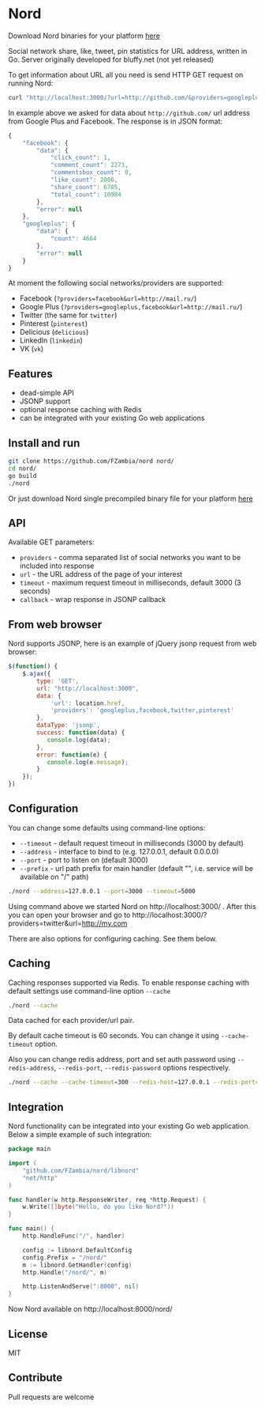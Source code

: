 Nord
====

Download Nord binaries for your platform [here](https://github.com/FZambia/nord/releases/latest) 

Social network share, like, tweet, pin statistics for URL address, written in Go. Server originally developed for bluffy.net (not yet released)

To get information about URL all you need is send HTTP GET request on running Nord:

```bash
curl "http://localhost:3000/?url=http://github.com/&providers=googleplus,facebook"
```

In example above we asked for data about `http://github.com/` url address from Google Plus and Facebook. The response is in JSON format:

```javascript
{
    "facebook": {
        "data": {
            "click_count": 1, 
            "comment_count": 2273, 
            "commentsbox_count": 0, 
            "like_count": 2006, 
            "share_count": 6705, 
            "total_count": 10984
        }, 
        "error": null
    }, 
    "googleplus": {
        "data": {
            "count": 4664
        }, 
        "error": null
    }
}
```


At moment the following social networks/providers are supported:

* Facebook (`?providers=facebook&url=http://mail.ru/`)
* Google Plus (`?providers=googleplus,facebook&url=http://mail.ru/`)
* Twitter (the same for `twitter`)
* Pinterest (`pinterest`)
* Delicious (`delicious`)
* LinkedIn (`linkedin`)
* VK (`vk`)


Features
--------

* dead-simple API
* JSONP support
* optional response caching with Redis
* can be integrated with your existing Go web applications


Install and run
---------------

```bash
git clone https://github.com/FZambia/nord nord/
cd nord/
go build
./nord
```

Or just download Nord single precompiled binary file for your platform [here](https://github.com/FZambia/nord/releases/latest) 


API
---

Available GET parameters:

* `providers` - comma separated list of social networks you want to be included into response
* `url` - the URL address of the page of your interest
* `timeout` - maximum request timeout in milliseconds, default 3000 (3 seconds)
* `callback` - wrap response in JSONP callback


From web browser
----------------

Nord supports JSONP, here is an example of jQuery jsonp request from web browser:

```javascript
$(function() {
    $.ajax({
        type: 'GET',
        url: "http://localhost:3000",
        data: {
            'url': location.href,
            'providers': 'googleplus,facebook,twitter,pinterest'
        },
        dataType: 'jsonp',
        success: function(data) {
           console.log(data);
        },
        error: function(e) {
           console.log(e.message);
        }
    });    
})
```

Configuration
-------------

You can change some defaults using command-line options:

* ``--timeout`` - default request timeout in milliseconds (3000 by default)
* ``--address`` - interface to bind to (e.g. 127.0.0.1, default 0.0.0.0)
* ``--port`` - port to listen on (default 3000)
* ``--prefix`` - url path prefix for main handler (default "", i.e. service will be available on "/" path)

```bash
./nord --address=127.0.0.1 --port=3000 --timeout=5000
```

Using command above we started Nord on http://localhost:3000/ . After this you can open your browser and go to http://localhost:3000/?providers=twitter&url=http://my.com

There are also options for configuring caching. See them below.

Caching
-------

Caching responses supported via Redis. To enable response caching with default settings use command-line option ``--cache``

```bash
./nord --cache
```

Data cached for each provider/url pair.

By default cache timeout is 60 seconds. You can change it using ``--cache-timeout`` option.

Also you can change redis address, port and set auth password using ``--redis-address``, ``--redis-port``, ``--redis-password`` options respectively.

```bash
./nord --cache --cache-timeout=300 --redis-host=127.0.0.1 --redis-port=6379 --redis-password="pass"
```


Integration
-----------

Nord functionality can be integrated into your existing Go web application. Below a simple example of such integration:

```go
package main

import (
    "github.com/FZambia/nord/libnord"
    "net/http"
)

func handler(w http.ResponseWriter, req *http.Request) {
    w.Write([]byte("Hello, do you like Nord?"))
}

func main() {
    http.HandleFunc("/", handler)

    config := libnord.DefaultConfig
    config.Prefix = "/nord/"
    m := libnord.GetHandler(config)
    http.Handle("/nord/", m)

    http.ListenAndServe(":8000", nil)
}
```

Now Nord available on http://localhost:8000/nord/

License
-------

MIT


Contribute
----------

Pull requests are welcome

